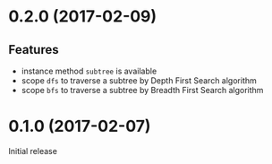 # 0.2.0 (2017-02-09)

## Features

- instance method `subtree` is available
- scope `dfs` to traverse a subtree by Depth First Search algorithm
- scope `bfs` to traverse a subtree by Breadth First Search algorithm

# 0.1.0 (2017-02-07)

Initial release
